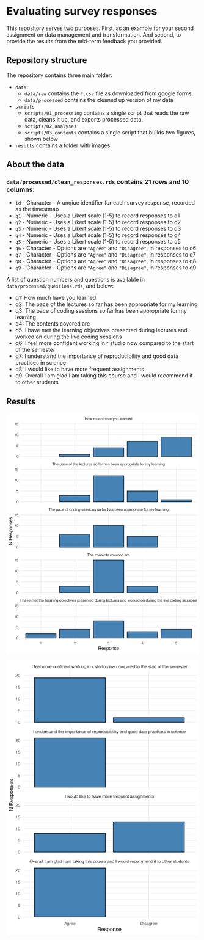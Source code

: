 # Evaluating survey responses

This repository serves two purposes. First, as an example for your second assignment on
data management and transformation. And second, to provide the results from the
mid-term feedback you provided.


## Repository structure

The repository contains three main folder:

- `data`:
  - `data/raw` contains the `*.csv` file as downloaded from google forms.
  - `data/processed` contains the cleaned up version of my data
- `scripts`
  - `scripts/01_processing` contains a single script that reads the raw data, cleans it up, and exports processed data.
  - `scripts/02_analyses` 
  - `scripts/03_contents` contains a single script that builds two figures, shown below
- `results` contains a folder with images

## About the data

### `data/processed/clean_responses.rds` contains 21 rows and 10 columns:

- `id` - Character - A unqiue identifier for each survey response, recorded as the timestmap
- `q1` - Numeric - Uses a Likert scale (1-5) to record responses to q1
- `q2` - Numeric - Uses a Likert scale (1-5) to record responses to q2
- `q3` - Numeric - Uses a Likert scale (1-5) to record responses to q3
- `q4` - Numeric - Uses a Likert scale (1-5) to record responses to q4
- `q5` - Numeric - Uses a Likert scale (1-5) to record responses to q5
- `q6` - Character - Options are `"Agree"` and `"Disagree"`, in responses to q6
- `q7` - Character - Options are `"Agree"` and `"Disagree"`, in responses to q7
- `q8` - Character - Options are `"Agree"` and `"Disagree"`, in responses to q8
- `q9` - Character - Options are `"Agree"` and `"Disagree"`, in responses to q9

A list of question numbers and questions is available in `data/processed/questions.rds`, and below:

- q1: How much have you learned                                                                          
- q2: The pace of the lectures so far has been appropriate for my learning                               
- q3: The pace of coding sessions so far has been appropriate for my learning                            
- q4: The contents covered are                                                                           
- q5: I have met the learning objectives presented during lectures and worked on during the live coding sessions
- q6: I feel more confident working in r studio now compared to the start of the semester                
- q7: I understand the importance of reproducibility and good data practices in science                  
- q8: I would like to have more frequent assignments                                                     
- q9: Overall I am glad I am taking this course and I would recommend it to other students

## Results

![Responses to questions using a 1:5 scale](results/img/likert_responses.png)

![Responses to questions using a binary scale](results/img/binary_responses.png)